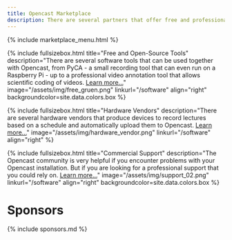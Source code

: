```yaml
---
title: Opencast Marketplace
description: There are several partners that offer free and professional tools and services around lecture recording and video management with Opencast.
---
```


{% include marketplace_menu.html %}

<!-- Lizenzen unsplash.com: https://unsplash.com/license -->

{% include fullsizebox.html
title="Free and Open-Source Tools"
description="There are several software tools that can be used together with Opencast, from PyCA - a small recording tool that can even run on a Raspberry Pi - up to a professional video annotation tool that allows scientific coding of videos. [Learn more...](/tools)"
image="/assets/img/free_gruen.png"
linkurl="/software"
align="right"
backgroundcolor=site.data.colors.box
%}

{% include fullsizebox.html
title="Hardware Vendors"
description="There are several hardware vendors that produce devices to record lectures based on a schedule and automatically upload them to Opencast. [Learn more...](/hardware)"
image="/assets/img/hardware_vendor.png"
linkurl="/software"
align="right"
%}

{% include fullsizebox.html
title="Commercial Support"
description="The Opencast community is very helpful if you encounter problems with your Opencast installation. But if you are looking for a professional support that you could rely on. [Learn more...](/support)"
image="/assets/img/support_02.png"
linkurl="/software"
align="right"
backgroundcolor=site.data.colors.box
%}

# Sponsors

{% include sponsors.md %}
